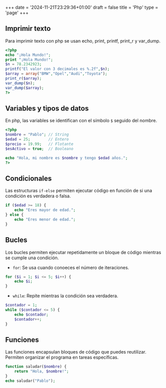 +++
date = '2024-11-21T23:29:36+01:00'
draft = false
title = 'Php'
type = 'page'
+++

## Imprimir texto
Para imprimir texto con php se usan echo, print, printf, print_r y var_dump.
```php
<?php
echo "¡Hola Mundo!";
print "¡Hola Mundo!";
$n = 78.2342923;
printf("El valor con 3 decimales es %.2f",$n);
$array = array("BMW","Opel","Audi","Toyota");
print_r($array);
var_dump($n);
var_dump($array);
?>
```

## Variables y tipos de datos
En php, las variables se identifican con el símbolo ```$``` seguido del nombre.
```php
<?php
$nombre = "Pablo"; // String
$edad = 25;        // Entero
$precio = 19.99;   // Flotante
$esActivo = true;  // Booleano

echo "Hola, mi nombre es $nombre y tengo $edad años.";
?>
```

## Condicionales
Las estructuras ```if-else``` permiten ejecutar código en función de si una condición es verdadera o falsa.
```php
if ($edad >= 18) {
    echo "Eres mayor de edad.";
} else {
    echo "Eres menor de edad.";
}
```

## Bucles
Los bucles permiten ejecutar repetidamente un bloque de código mientras se cumple una condición.
- ```for```: Se usa cuando conoeces el número de iteraciones.
```php
for ($i = 1; $i <= 5; $i++) {
    echo $i;
}
```
- ```while```: Repite mientras la condición sea verdadera.
```php
$contador = 1;
while ($contador <= 5) {
    echo $contador;
    $contador++;
}
```

## Funciones
Las funciones encapsulan bloques de código que puedes reutilizar. Permiten organizar el programa en tareas específicas.
```php
function saludar($nombre) {
    return "Hola, $nombre!";
}
echo saludar("Pablo");
```
